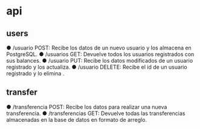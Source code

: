 # api 

## users

● /usuario POST: Recibe los datos de un nuevo usuario y los almacena en PostgreSQL.
● /usuarios GET: Devuelve todos los usuarios registrados con sus balances.
● /usuario PUT: Recibe los datos modificados de un usuario registrado y los actualiza.
● /usuario DELETE: Recibe el id de un usuario registrado y lo elimina .

## transfer
● /transferencia POST: Recibe los datos para realizar una nueva transferencia. 
● /transferencias GET: Devuelve todas las transferencias almacenadas en la base de
datos en formato de arreglo.
